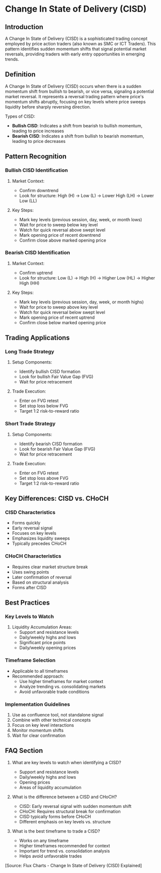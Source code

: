 # Change In State of Delivery (CISD)

## Introduction
A Change In State of Delivery (CISD) is a sophisticated trading concept employed by price action traders (also known as SMC or ICT Traders). This pattern identifies sudden momentum shifts that signal potential market reversals, providing traders with early entry opportunities in emerging trends.

## Definition
A Change In State of Delivery (CISD) occurs when there is a sudden momentum shift from bullish to bearish, or vice versa, signaling a potential market reversal. It represents a reversal trading pattern where price's momentum shifts abruptly, focusing on key levels where price sweeps liquidity before sharply reversing direction.

Types of CISD:
- **Bullish CISD**: Indicates a shift from bearish to bullish momentum, leading to price increases
- **Bearish CISD**: Indicates a shift from bullish to bearish momentum, leading to price decreases

## Pattern Recognition

### Bullish CISD Identification
1. Market Context:
   - Confirm downtrend
   - Look for structure: High (H) → Low (L) → Lower High (LH) → Lower Low (LL)

2. Key Steps:
   - Mark key levels (previous session, day, week, or month lows)
   - Wait for price to sweep below key level
   - Watch for quick reversal above swept level
   - Mark opening price of recent downtrend
   - Confirm close above marked opening price

### Bearish CISD Identification
1. Market Context:
   - Confirm uptrend
   - Look for structure: Low (L) → High (H) → Higher Low (HL) → Higher High (HH)

2. Key Steps:
   - Mark key levels (previous session, day, week, or month highs)
   - Wait for price to sweep above key level
   - Watch for quick reversal below swept level
   - Mark opening price of recent uptrend
   - Confirm close below marked opening price

## Trading Applications

### Long Trade Strategy
1. Setup Components:
   - Identify bullish CISD formation
   - Look for bullish Fair Value Gap (FVG)
   - Wait for price retracement

2. Trade Execution:
   - Enter on FVG retest
   - Set stop loss below FVG
   - Target 1:2 risk-to-reward ratio

### Short Trade Strategy
1. Setup Components:
   - Identify bearish CISD formation
   - Look for bearish Fair Value Gap (FVG)
   - Wait for price retracement

2. Trade Execution:
   - Enter on FVG retest
   - Set stop loss above FVG
   - Target 1:2 risk-to-reward ratio

## Key Differences: CISD vs. CHoCH

### CISD Characteristics
- Forms quickly
- Early reversal signal
- Focuses on key levels
- Emphasizes liquidity sweeps
- Typically precedes CHoCH

### CHoCH Characteristics
- Requires clear market structure break
- Uses swing points
- Later confirmation of reversal
- Based on structural analysis
- Forms after CISD

## Best Practices

### Key Levels to Watch
1. Liquidity Accumulation Areas:
   - Support and resistance levels
   - Daily/weekly highs and lows
   - Significant price points
   - Daily/weekly opening prices

### Timeframe Selection
- Applicable to all timeframes
- Recommended approach:
  * Use higher timeframes for market context
  * Analyze trending vs. consolidating markets
  * Avoid unfavorable trade conditions

### Implementation Guidelines
1. Use as confluence tool, not standalone signal
2. Combine with other technical concepts
3. Focus on key level interactions
4. Monitor momentum shifts
5. Wait for clear confirmation

## FAQ Section

1. What are key levels to watch when identifying a CISD?
   - Support and resistance levels
   - Daily/weekly highs and lows
   - Opening prices
   - Areas of liquidity accumulation

2. What is the difference between a CISD and CHoCH?
   - CISD: Early reversal signal with sudden momentum shift
   - CHoCH: Requires structural break for confirmation
   - CISD typically forms before CHoCH
   - Different emphasis on key levels vs. structure

3. What is the best timeframe to trade a CISD?
   - Works on any timeframe
   - Higher timeframes recommended for context
   - Important for trend vs. consolidation analysis
   - Helps avoid unfavorable trades

[Source: Flux Charts - Change In State of Delivery (CISD) Explained]
